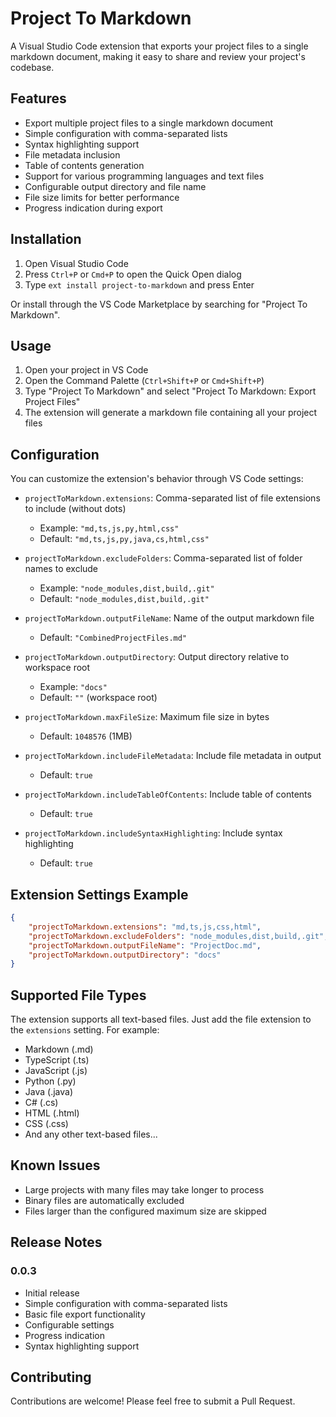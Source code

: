 # Project To Markdown

A Visual Studio Code extension that exports your project files to a single markdown document, making it easy to share and review your project's codebase.

## Features

- Export multiple project files to a single markdown document
- Simple configuration with comma-separated lists
- Syntax highlighting support
- File metadata inclusion
- Table of contents generation
- Support for various programming languages and text files
- Configurable output directory and file name
- File size limits for better performance
- Progress indication during export

## Installation

1. Open Visual Studio Code
2. Press `Ctrl+P` or `Cmd+P` to open the Quick Open dialog
3. Type `ext install project-to-markdown` and press Enter

Or install through the VS Code Marketplace by searching for "Project To Markdown".

## Usage

1. Open your project in VS Code
2. Open the Command Palette (`Ctrl+Shift+P` or `Cmd+Shift+P`)
3. Type "Project To Markdown" and select "Project To Markdown: Export Project Files"
4. The extension will generate a markdown file containing all your project files

## Configuration

You can customize the extension's behavior through VS Code settings:

- `projectToMarkdown.extensions`: Comma-separated list of file extensions to include (without dots)
  - Example: `"md,ts,js,py,html,css"`
  - Default: `"md,ts,js,py,java,cs,html,css"`

- `projectToMarkdown.excludeFolders`: Comma-separated list of folder names to exclude
  - Example: `"node_modules,dist,build,.git"`
  - Default: `"node_modules,dist,build,.git"`

- `projectToMarkdown.outputFileName`: Name of the output markdown file
  - Default: `"CombinedProjectFiles.md"`

- `projectToMarkdown.outputDirectory`: Output directory relative to workspace root
  - Example: `"docs"`
  - Default: `""` (workspace root)

- `projectToMarkdown.maxFileSize`: Maximum file size in bytes
  - Default: `1048576` (1MB)

- `projectToMarkdown.includeFileMetadata`: Include file metadata in output
  - Default: `true`

- `projectToMarkdown.includeTableOfContents`: Include table of contents
  - Default: `true`

- `projectToMarkdown.includeSyntaxHighlighting`: Include syntax highlighting
  - Default: `true`

## Extension Settings Example

```json
{
    "projectToMarkdown.extensions": "md,ts,js,css,html",
    "projectToMarkdown.excludeFolders": "node_modules,dist,build,.git",
    "projectToMarkdown.outputFileName": "ProjectDoc.md",
    "projectToMarkdown.outputDirectory": "docs"
}
```

## Supported File Types

The extension supports all text-based files. Just add the file extension to the `extensions` setting. For example:

- Markdown (.md)
- TypeScript (.ts)
- JavaScript (.js)
- Python (.py)
- Java (.java)
- C# (.cs)
- HTML (.html)
- CSS (.css)
- And any other text-based files...

## Known Issues

- Large projects with many files may take longer to process
- Binary files are automatically excluded
- Files larger than the configured maximum size are skipped

## Release Notes

### 0.0.3

- Initial release
- Simple configuration with comma-separated lists
- Basic file export functionality
- Configurable settings
- Progress indication
- Syntax highlighting support

## Contributing

Contributions are welcome! Please feel free to submit a Pull Request.